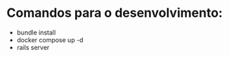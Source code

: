 <h1>Comandos para o desenvolvimento:</h1>
<ul>
    <li>bundle install</li>
    <li>docker compose up -d</li>
    <li>rails server</li>
</ul>